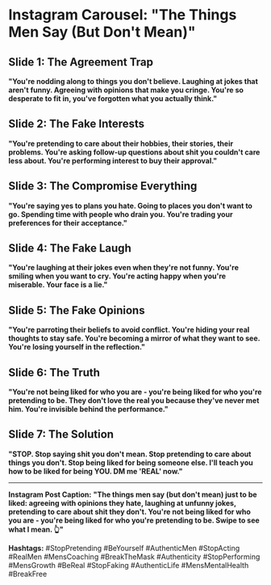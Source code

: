 # Instagram Carousel: "The Things Men Say (But Don't Mean)"

## Slide 1: The Agreement Trap
**"You're nodding along to things you don't believe. Laughing at jokes that aren't funny. Agreeing with opinions that make you cringe. You're so desperate to fit in, you've forgotten what you actually think."**

## Slide 2: The Fake Interests
**"You're pretending to care about their hobbies, their stories, their problems. You're asking follow-up questions about shit you couldn't care less about. You're performing interest to buy their approval."**

## Slide 3: The Compromise Everything
**"You're saying yes to plans you hate. Going to places you don't want to go. Spending time with people who drain you. You're trading your preferences for their acceptance."**

## Slide 4: The Fake Laugh
**"You're laughing at their jokes even when they're not funny. You're smiling when you want to cry. You're acting happy when you're miserable. Your face is a lie."**

## Slide 5: The Fake Opinions
**"You're parroting their beliefs to avoid conflict. You're hiding your real thoughts to stay safe. You're becoming a mirror of what they want to see. You're losing yourself in the reflection."**

## Slide 6: The Truth
**"You're not being liked for who you are - you're being liked for who you're pretending to be. They don't love the real you because they've never met him. You're invisible behind the performance."**

## Slide 7: The Solution
**"STOP. Stop saying shit you don't mean. Stop pretending to care about things you don't. Stop being liked for being someone else. I'll teach you how to be liked for being YOU. DM me 'REAL' now."**

---

**Instagram Post Caption:**
**"The things men say (but don't mean) just to be liked: agreeing with opinions they hate, laughing at unfunny jokes, pretending to care about shit they don't. You're not being liked for who you are - you're being liked for who you're pretending to be. Swipe to see what I mean. 👆"**

**Hashtags:**
#StopPretending #BeYourself #AuthenticMen #StopActing #RealMen #MensCoaching #BreakTheMask #Authenticity #StopPerforming #MensGrowth #BeReal #StopFaking #AuthenticLife #MensMentalHealth #BreakFree

